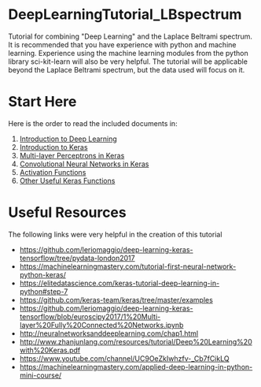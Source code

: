 # DeepLearningTutorial_LBspectrum
Tutorial for combining "Deep Learning" and the Laplace Beltrami spectrum. It is recommended that you have experience with python and machine learning. Experience using the machine learning modules from the python library sci-kit-learn will also be very helpful. The tutorial will be applicable beyond the Laplace Beltrami spectrum, but the data used will focus on it. 

# Start Here
Here is the order to read the included documents in:
1. [Introduction to Deep Learning](https://github.com/kitchell/DeepLearningTutorial_LBspectrum/blob/master/Introduction.md)
2. [Introduction to Keras](https://github.com/kitchell/DeepLearningTutorial_LBspectrum/blob/master/keras_basics.md)
3. [Multi-layer Perceptrons in Keras](https://github.com/kitchell/DeepLearningTutorial_LBspectrum/blob/master/MLP.md)
4. [Convolutional Neural Networks in Keras](https://github.com/kitchell/DeepLearningTutorial_LBspectrum/blob/master/CNN.md)
5. [Activation Functions](https://github.com/kitchell/DeepLearningTutorial_LBspectrum/blob/master/ActivationFxns.md)
6. [Other Useful Keras Functions](https://github.com/kitchell/DeepLearningTutorial_LBspectrum/blob/master/UsefulKerasFxns.md)


# Useful Resources
The following links were very helpful in the creation of this tutorial

* https://github.com/leriomaggio/deep-learning-keras-tensorflow/tree/pydata-london2017
* https://machinelearningmastery.com/tutorial-first-neural-network-python-keras/
* https://elitedatascience.com/keras-tutorial-deep-learning-in-python#step-7
* https://github.com/keras-team/keras/tree/master/examples
* https://github.com/leriomaggio/deep-learning-keras-tensorflow/blob/euroscipy2017/1%20Multi-layer%20Fully%20Connected%20Networks.ipynb
* http://neuralnetworksanddeeplearning.com/chap1.html
* http://www.zhanjunlang.com/resources/tutorial/Deep%20Learning%20with%20Keras.pdf
* https://www.youtube.com/channel/UC9OeZkIwhzfv-_Cb7fCikLQ
* https://machinelearningmastery.com/applied-deep-learning-in-python-mini-course/


